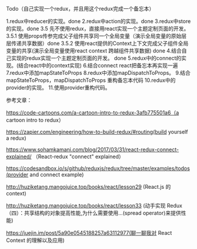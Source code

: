 Todo（自己实现一个redux，并且用这个redux完成一个备忘本）

1.redux中reducer的实现。done
2.redux中action的实现。done
3.redux中store的实现。done
3.5 先不使用redux，直接用react实现一个主题定制页面的开发。 
    3.5.1 使用props传参完成父子组件共享同一个全局变量（演示全局变量的原始层层传递共享数据）done
    3.5.2 使用react提供的Context上下文完成父子组件全局变量的共享(演示全局变量使用react context 跨越组件共享数据)  done
4.结合自己实现的redux实现一个主题定制页面的开发。 done
5.redux中的connect的实现。(结合react中的context实现)
6.结合connect react把备忘本再实现一遍
7.redux中添加mapStateToProps
8.redux中添加mapDispatchToProps。
9.结合mapStateToProps，mapDispatchToProps 重构备忘本代码
10.redux中的provider的实现。
11.使用provider重构代码。


参考文章：

https://code-cartoons.com/a-cartoon-intro-to-redux-3afb775501a6（a cartoon intro to redux）

https://zapier.com/engineering/how-to-build-redux/#routing(build yourself a redux)

https://www.sohamkamani.com/blog/2017/03/31/react-redux-connect-explained/ （React-redux "connect" explained）

https://codesandbox.io/s/github/reduxjs/redux/tree/master/examples/todos(provider and connect example)

http://huziketang.mangojuice.top/books/react/lesson29 (React.js 的 context)

http://huziketang.mangojuice.top/books/react/lesson33 (动手实现 Redux（四）：共享结构的对象提高性能,为什么需要使用...(spread operator)来提供性能)

https://juejin.im/post/5a90e0545188257a63112977(聊一聊我对 React Context 的理解以及应用)